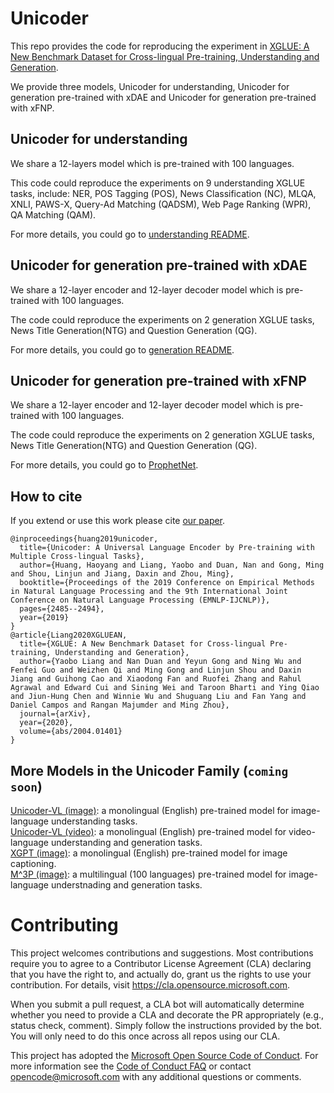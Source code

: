 # Unicoder
This repo provides the code for reproducing the experiment in [XGLUE: A New Benchmark Dataset for Cross-lingual Pre-training, Understanding and Generation](https://arxiv.org/abs/2004.01401).

We provide three models, Unicoder for understanding, Unicoder for generation pre-trained with xDAE and Unicoder for generation pre-trained with xFNP.

## Unicoder for understanding
We share a 12-layers model which is pre-trained with 100 languages.

This code could reproduce the experiments on 9 understanding XGLUE tasks, include: NER,
POS Tagging (POS),
News Classification (NC),
MLQA,
XNLI,
PAWS-X,
Query-Ad Matching (QADSM),
Web Page Ranking (WPR),
QA Matching (QAM).

For more details, you could go to [understanding README](./understanding/README.md).

## Unicoder for generation pre-trained with xDAE
We share a 12-layer encoder and 12-layer decoder model which is pre-trained with 100 languages.

The code could reproduce the experiments on 2 generation XGLUE tasks, News Title Generation(NTG) and Question Generation (QG).

For more details, you could go to [generation README](./generation/README.md).

## Unicoder for generation pre-trained with xFNP
We share a 12-layer encoder and 12-layer decoder model which is pre-trained with 100 languages.

The code could reproduce the experiments on 2 generation XGLUE tasks, News Title Generation(NTG) and Question Generation (QG).

For more details, you could go to [ProphetNet](https://github.com/microsoft/ProphetNet/tree/master/xProphetNet).

## How to cite
If you extend or use this work please cite [our paper](https://arxiv.org/abs/2004.01401).
```
@inproceedings{huang2019unicoder,
  title={Unicoder: A Universal Language Encoder by Pre-training with Multiple Cross-lingual Tasks},
  author={Huang, Haoyang and Liang, Yaobo and Duan, Nan and Gong, Ming and Shou, Linjun and Jiang, Daxin and Zhou, Ming},
  booktitle={Proceedings of the 2019 Conference on Empirical Methods in Natural Language Processing and the 9th International Joint Conference on Natural Language Processing (EMNLP-IJCNLP)},
  pages={2485--2494},
  year={2019}
}
@article{Liang2020XGLUEAN,
  title={XGLUE: A New Benchmark Dataset for Cross-lingual Pre-training, Understanding and Generation},
  author={Yaobo Liang and Nan Duan and Yeyun Gong and Ning Wu and Fenfei Guo and Weizhen Qi and Ming Gong and Linjun Shou and Daxin Jiang and Guihong Cao and Xiaodong Fan and Ruofei Zhang and Rahul Agrawal and Edward Cui and Sining Wei and Taroon Bharti and Ying Qiao and Jiun-Hung Chen and Winnie Wu and Shuguang Liu and Fan Yang and Daniel Campos and Rangan Majumder and Ming Zhou},
  journal={arXiv},
  year={2020},
  volume={abs/2004.01401}
}
```

## More Models in the Unicoder Family (`coming soon`)
[Unicoder-VL (image)](https://arxiv.org/abs/1908.06066): a monolingual (English) pre-trained model for image-language understanding tasks.  
[Unicoder-VL (video)](https://arxiv.org/abs/2002.06353): a monolingual (English) pre-trained model for video-language understanding and generation tasks.  
[XGPT (image)](https://arxiv.org/abs/2003.01473): a monolingual (English) pre-trained model for image captioning.  
[M^3P (image)](): a multilingual (100 languages) pre-trained model for image-language understnading and generation tasks.  

# Contributing

This project welcomes contributions and suggestions.  Most contributions require you to agree to a
Contributor License Agreement (CLA) declaring that you have the right to, and actually do, grant us
the rights to use your contribution. For details, visit https://cla.opensource.microsoft.com.

When you submit a pull request, a CLA bot will automatically determine whether you need to provide
a CLA and decorate the PR appropriately (e.g., status check, comment). Simply follow the instructions
provided by the bot. You will only need to do this once across all repos using our CLA.

This project has adopted the [Microsoft Open Source Code of Conduct](https://opensource.microsoft.com/codeofconduct/).
For more information see the [Code of Conduct FAQ](https://opensource.microsoft.com/codeofconduct/faq/) or
contact [opencode@microsoft.com](mailto:opencode@microsoft.com) with any additional questions or comments.

